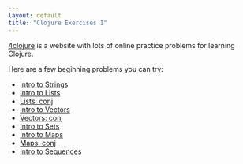 ```yaml
---
layout: default
title: "Clojure Exercises I"
---
```


[4clojure](https://www.4clojure.com) is a website with lots of online practice problems for learning Clojure.

Here are a few beginning problems you can try:

* [Intro to Strings](https://www.4clojure.com/problem/3)
* [Intro to Lists](https://www.4clojure.com/problem/4)
* [Lists: conj](https://www.4clojure.com/problem/5)
* [Intro to Vectors](https://www.4clojure.com/problem/6)
* [Vectors: conj](https://www.4clojure.com/problem/7)
* [Intro to Sets](https://www.4clojure.com/problem/8)
* [Intro to Maps](https://www.4clojure.com/problem/10)
* [Maps: conj](https://www.4clojure.com/problem/11)
* [Intro to Sequences](https://www.4clojure.com/problem/12)
